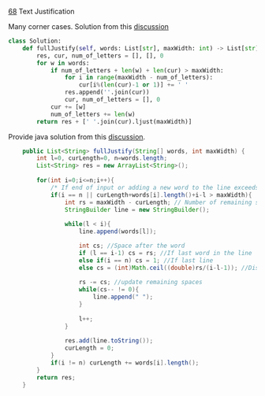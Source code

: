 [68](https://leetcode.com/problems/text-justification/) Text Justification

Many corner cases. Solution from this [discussion](https://leetcode.com/problems/text-justification/discuss/24891/Concise-python-solution-10-lines.)

```python
class Solution:
    def fullJustify(self, words: List[str], maxWidth: int) -> List[str]:
        res, cur, num_of_letters = [], [], 0
        for w in words:
            if num_of_letters + len(w) + len(cur) > maxWidth:
                for i in range(maxWidth - num_of_letters):
                    cur[i%(len(cur)-1 or 1)] += ' '
                res.append(''.join(cur))
                cur, num_of_letters = [], 0
            cur += [w]
            num_of_letters += len(w)
        return res + [' '.join(cur).ljust(maxWidth)]
```

Provide java solution from this [discussion](https://leetcode.com/problems/text-justification/discuss/24873/Share-my-concise-c%2B%2B-solution-less-than-20-lines).

```java
    public List<String> fullJustify(String[] words, int maxWidth) {
        int l=0, curLength=0, n=words.length;
        List<String> res = new ArrayList<String>();  
        
        for(int i=0;i<=n;i++){                  
            /* If end of input or adding a new word to the line exceeds maxWidth */
            if(i == n || curLength+words[i].length()+i-l > maxWidth){ 
                int rs = maxWidth - curLength; // Number of remaining spaces                
                StringBuilder line = new StringBuilder();
                        
                while(l < i){
                    line.append(words[l]);

                    int cs; //Space after the word                    
                    if (l == i-1) cs = rs; //If last word in the line
                    else if(i == n) cs = 1; //If last line
                    else cs = (int)Math.ceil((double)rs/(i-l-1)); //Distribute spaces, more to left                   
                    
                    rs -= cs; //update remaining spaces                    
                    while(cs-- != 0){
                        line.append(" ");
                    }
                    
                    l++;
                }
                
                res.add(line.toString());
                curLength = 0;
            }
            if(i != n) curLength += words[i].length();
        }        
        return res;
    }
```